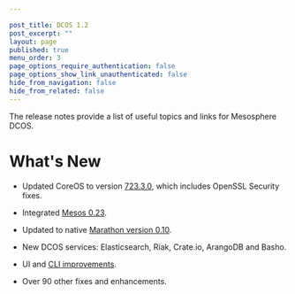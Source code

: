 ```yaml
---

post_title: DCOS 1.2
post_excerpt: ""
layout: page
published: true
menu_order: 3
page_options_require_authentication: false
page_options_show_link_unauthenticated: false
hide_from_navigation: false
hide_from_related: false
---
```

The release notes provide a list of useful topics and links for Mesosphere DCOS.

# What's New

*   Updated CoreOS to version [723\.3.0][1], which includes OpenSSL Security fixes.

*   Integrated [Mesos 0.23][2].

*   Updated to native [Marathon version 0.10][3].

*   New DCOS services: Elasticsearch, Riak, Crate.io, ArangoDB and Basho.

*   UI and [CLI improvements][4].

*   Over 90 other fixes and enhancements.

 [1]: https://coreos.com/releases/#723.3.0
 [2]: http://mesos.apache.org/blog/mesos-0-23-0-released/
 [3]: https://github.com/mesosphere/marathon/releases/tag/v0.10.0
 [4]: https://github.com/mesosphere/dcos-cli/releases